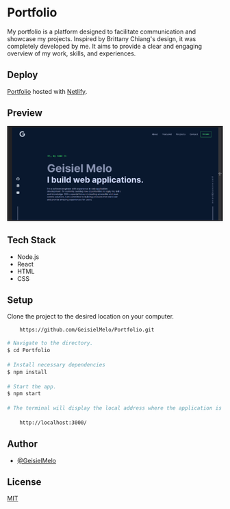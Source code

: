 # Portfolio

My portfolio is a platform designed to facilitate communication and showcase my projects. Inspired by Brittany Chiang's design, it was completely developed by me. It aims to provide a clear and engaging overview of my work, skills, and experiences.

## Deploy

[Portfolio](https://geisielmelo.netlify.app/) hosted with  [Netlify](https://www.netlify.com/).


## Preview
![App Gif](https://github.com/GeisielMelo/Portfolio/blob/master/src/images/gif.gif?raw=true)


## Tech Stack

- Node.js
- React
- HTML
- CSS

## Setup

Clone the project to the desired location on your computer.
```bash
    https://github.com/GeisielMelo/Portfolio.git
```

```bash
# Navigate to the directory.
$ cd Portfolio

# Install necessary dependencies
$ npm install

# Start the app.
$ npm start

# The terminal will display the local address where the application is being executed. Simply enter the same address in your preferred browser. The address used in creating this project was:

    http://localhost:3000/
```
## Author

- [@GeisielMelo](https://github.com/GeisielMelo)

## License

[MIT](https://choosealicense.com/licenses/mit/)

